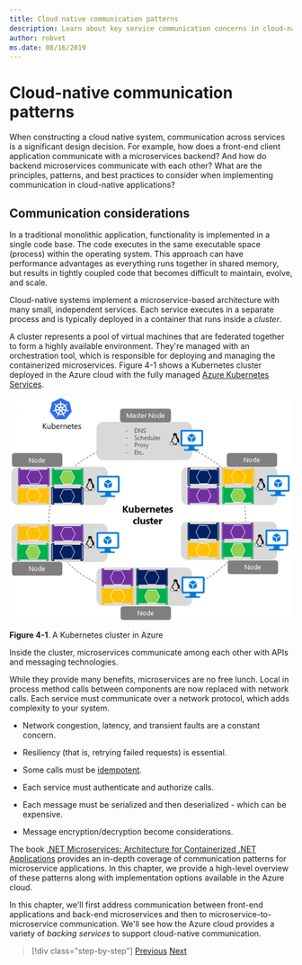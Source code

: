 ```yaml
---
title: Cloud native communication patterns
description: Learn about key service communication concerns in cloud-native applications
author: robvet
ms.date: 08/16/2019
---
```

# Cloud-native communication patterns

When constructing a cloud native system, communication across services is a significant design decision. For example, how does a front-end client application communicate with a microservices backend? And how do backend microservices communicate with each other? What are the principles, patterns, and best practices to consider when implementing communication in cloud-native applications?

## Communication considerations

In a traditional monolithic application, functionality is implemented in a single code base. The code executes in the same executable space (process) within the operating system. This approach can have performance advantages as everything runs together in shared memory, but results in tightly coupled code that becomes difficult to maintain, evolve, and scale.

Cloud-native systems implement a microservice-based architecture with many small, independent services. Each service executes in a separate process and is typically deployed in a container that runs inside a *cluster*. 

A cluster represents a pool of virtual machines that are federated together to form a highly available environment. They're managed with an orchestration tool, which is responsible for deploying and managing the containerized microservices. Figure 4-1 shows a Kubernetes cluster deployed in the Azure cloud with the fully managed [Azure Kubernetes Services](https://docs.microsoft.com/azure/aks/intro-kubernetes).

![A Kubernetes cluster in Azure](./media/kubernetes-cluster-in-azure.png)

**Figure 4-1**. A Kubernetes cluster in Azure

Inside the cluster, microservices communicate among each other with APIs and messaging technologies.

While they provide many benefits, microservices are no free lunch. Local in process method calls between components are now replaced with network calls. Each service must communicate over a network protocol, which adds complexity to your system. 

- Network congestion, latency, and transient faults are a constant concern.

- Resiliency (that is, retrying failed requests) is essential.

- Some calls must be [idempotent](https://www.restapitutorial.com/lessons/idempotency.html).

- Each service must authenticate and authorize calls.

- Each message must be serialized and then deserialized - which can be expensive.

- Message encryption/decryption become considerations.

The book [.NET Microservices: Architecture for Containerized .NET Applications](https://docs.microsoft.com/dotnet/standard/microservices-architecture/) provides an in-depth coverage of communication patterns for microservice applications. In this chapter, we provide a high-level overview of these patterns along with implementation options available in the Azure cloud.

In this chapter, we'll first address communication between front-end applications and back-end microservices and then to microservice-to-microservice communication. We'll see how the Azure cloud provides a variety of *backing services* to support cloud-native communication.  


>[!div class="step-by-step"]
>[Previous](other-deployment-options.md)
>[Next](front-end-communication.md)

